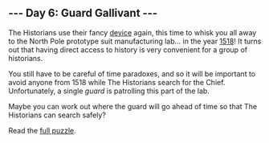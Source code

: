 ## --- Day 6: Guard Gallivant ---
The Historians use their fancy [device](4) again, this time to whisk you all away to the North Pole prototype suit manufacturing lab... in the year [1518](/2018/day/5)! It turns out that having direct access to history is very convenient for a group of historians.

You still have to be careful of time paradoxes, and so it will be important to avoid anyone from 1518 while The Historians search for the Chief. Unfortunately, a single <em>guard</em> is patrolling this part of the lab.

Maybe you can work out where the guard will go ahead of time so that The Historians can search safely?

Read the [full puzzle](https://adventofcode.com/2024/day/6).
